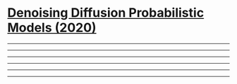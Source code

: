 # [Denoising Diffusion Probabilistic Models (2020)](https://arxiv.org/pdf/2006.11239.pdf)       

------------------------------           



------------------------------           





------------------------------           






------------------------------           







------------------------------           






------------------------------           
